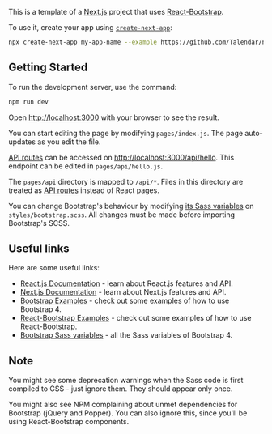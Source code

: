 This is a template of a [Next.js](https://nextjs.org/) project that uses [React-Bootstrap](https://github.com/react-bootstrap/react-bootstrap).

To use it, create your app using [`create-next-app`](https://github.com/vercel/next.js/tree/canary/packages/create-next-app):

```bash
npx create-next-app my-app-name --example https://github.com/Talendar/nextjs-bootstrap-template
```

## Getting Started

To run the development server, use the command:

```bash
npm run dev
```

Open [http://localhost:3000](http://localhost:3000) with your browser to see the result.

You can start editing the page by modifying `pages/index.js`. The page auto-updates as you edit the file.

[API routes](https://nextjs.org/docs/api-routes/introduction) can be accessed on [http://localhost:3000/api/hello](http://localhost:3000/api/hello). This endpoint can be edited in `pages/api/hello.js`.

The `pages/api` directory is mapped to `/api/*`. Files in this directory are treated as [API routes](https://nextjs.org/docs/api-routes/introduction) instead of React pages.

You can change Bootstrap's behaviour by modifying [its Sass variables](https://github.com/twbs/bootstrap/blob/v4-dev/scss/_variables.scss)
on `styles/bootstrap.scss`. All changes must be made before importing Bootstrap's SCSS.


## Useful links

Here are some useful links:

- [React.js Documentation](https://reactjs.org/docs/getting-started.html) - learn about React.js features and API.
- [Next.js Documentation](https://nextjs.org/docs) - learn about Next.js features and API. 
- [Bootstrap Examples](https://getbootstrap.com/docs/4.6/examples/") - check out some examples of how to use Bootstrap 4.
- [React-Bootstrap Examples](https://github.com/react-bootstrap/code-sandbox-examples/blob/master/README.md) - check out some examples of how to use React-Bootstrap.
- [Bootstrap Sass variables](https://github.com/twbs/bootstrap/blob/v4-dev/scss/_variables.scss) - all the Sass variables of Bootstrap 4.


## Note

You might see some deprecation warnings when the Sass code is first compiled to CSS - just ignore them. They should appear
only once.

You might also see NPM complaining about unmet dependencies for Bootstrap (jQuery and Popper). You can also ignore this,
since you'll be using React-Bootstrap components.
